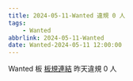 ```yaml
---
title: 2024-05-11-Wanted 違規 0 人
tags:
    - Wanted
abbrlink: 2024-05-11-Wanted
date: Wanted-2024-05-11 12:00:00
---
```

Wanted 板 [板規連結](https://www.ptt.cc/bbs/Wanted/M.1608829773.A.D3B.html)
昨天違規 0 人
